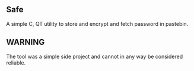 ## Safe

A simple C, QT utility to store and encrypt and fetch password in pastebin.

## WARNING
The tool was a simple side project and cannot in any way be considered reliable.

